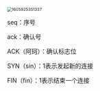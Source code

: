 <img src="H:\Notes\计算机网络\upload\1605925351337.png" alt="1605925351337" style="zoom: 67%;" />

seq：序号

ack：确认号

ACK（阿珂）：确认标志位

SYN（sin）：1表示发起新的连接

FIN（fin）：1表示结束一个连接

